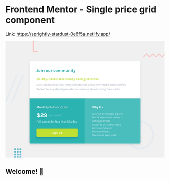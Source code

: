 # Frontend Mentor - Single price grid component

Link: https://sprightly-stardust-0e6f5a.netlify.app/

![Design preview for the Single price grid component coding challenge](./design/desktop-preview.jpg)

## Welcome! 👋

